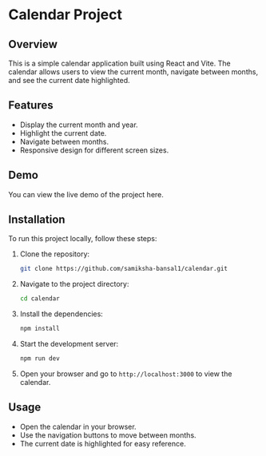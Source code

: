 # Calendar Project

## Overview
This is a simple calendar application built using React and Vite. The calendar allows users to view the current month, navigate between months, and see the current date highlighted.

## Features
- Display the current month and year.
- Highlight the current date.
- Navigate between months.
- Responsive design for different screen sizes.

## Demo
You can view the live demo of the project here.

## Installation
To run this project locally, follow these steps:

1. Clone the repository:
    ```bash
    git clone https://github.com/samiksha-bansal1/calendar.git
    ```
2. Navigate to the project directory:
    ```bash
    cd calendar
    ```
3. Install the dependencies:
    ```bash
    npm install
    ```
4. Start the development server:
    ```bash
    npm run dev
    ```
5. Open your browser and go to `http://localhost:3000` to view the calendar.

## Usage
- Open the calendar in your browser.
- Use the navigation buttons to move between months.
- The current date is highlighted for easy reference.
